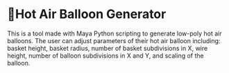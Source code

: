 # 🎈Hot Air Balloon Generator 

This is a tool made with Maya Python scripting to generate low-poly hot air balloons. The user can adjust parameters of their hot air balloon including: basket height, basket radius, number of basket subdivisions in X, wire height, number of balloon subdivisions in X and Y, and scaling of the balloon.
